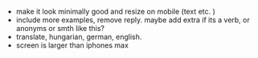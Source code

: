 - make it look minimally good and resize on mobile (text etc. )
- include more examples, remove reply. maybe add extra if its a verb, or anonyms or smth like this?
- translate, hungarian, german, english.
- screen is larger than iphones max